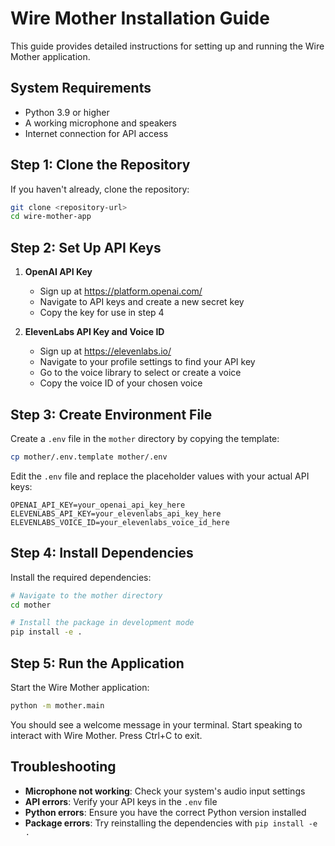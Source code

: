 # Wire Mother Installation Guide

This guide provides detailed instructions for setting up and running the Wire Mother application.

## System Requirements

- Python 3.9 or higher
- A working microphone and speakers
- Internet connection for API access

## Step 1: Clone the Repository

If you haven't already, clone the repository:

```bash
git clone <repository-url>
cd wire-mother-app
```

## Step 2: Set Up API Keys

1. **OpenAI API Key**
    - Sign up at https://platform.openai.com/
    - Navigate to API keys and create a new secret key
    - Copy the key for use in step 4

2. **ElevenLabs API Key and Voice ID**
    - Sign up at https://elevenlabs.io/
    - Navigate to your profile settings to find your API key
    - Go to the voice library to select or create a voice
    - Copy the voice ID of your chosen voice

## Step 3: Create Environment File

Create a `.env` file in the `mother` directory by copying the template:

```bash
cp mother/.env.template mother/.env
```

Edit the `.env` file and replace the placeholder values with your actual API keys:

```
OPENAI_API_KEY=your_openai_api_key_here
ELEVENLABS_API_KEY=your_elevenlabs_api_key_here
ELEVENLABS_VOICE_ID=your_elevenlabs_voice_id_here
```

## Step 4: Install Dependencies

Install the required dependencies:

```bash
# Navigate to the mother directory
cd mother

# Install the package in development mode
pip install -e .
```

## Step 5: Run the Application

Start the Wire Mother application:

```bash
python -m mother.main
```

You should see a welcome message in your terminal. Start speaking to interact with Wire Mother. Press Ctrl+C to exit.

## Troubleshooting

- **Microphone not working**: Check your system's audio input settings
- **API errors**: Verify your API keys in the `.env` file
- **Python errors**: Ensure you have the correct Python version installed
- **Package errors**: Try reinstalling the dependencies with `pip install -e .`
